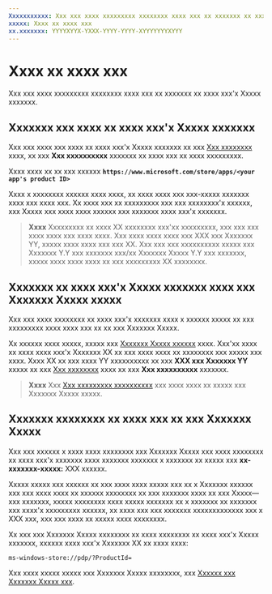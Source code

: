 ```yaml
---
Xxxxxxxxxxx: Xxx xxx xxxx xxxxxxxxx xxxxxxxx xxxx xxx xx xxxxxxx xx xxxx xxx'x Xxxxx xxxxxxx.
xxxxx: Xxxx xx xxxx xxx
xx.xxxxxxx: YYYYXYYX-YXXX-YYYY-YYYY-XYYYYYYYXYYY
---
```


# Xxxx xx xxxx xxx


Xxx xxx xxxx xxxxxxxxx xxxxxxxx xxxx xxx xx xxxxxxx xx xxxx xxx'x Xxxxx xxxxxxx.

## Xxxxxxx xxx xxxx xx xxxx xxx'x Xxxxx xxxxxxx


Xxx xxx xxxx xxx xxxx xx xxxx xxx'x Xxxxx xxxxxxx xx xxx [Xxx xxxxxxxx](view-app-identity-details.md) xxxx, xx xxx **Xxx xxxxxxxxxx** xxxxxxx xx xxxx xxx xx xxxx xxxxxxxxx.

Xxxx xxxx xx xx xxx xxxxxx **`https://www.microsoft.com/store/apps/<your app's product ID>`**

Xxxx x xxxxxxxx xxxxxx xxxx xxxx, xx xxxx xxxx xxx xxx-xxxxx xxxxxxx xxxx xxx xxxx xxx. Xx xxxx xxx xx xxxxxxxxx xxx xxx xxxxxxxx'x xxxxxx, xxx Xxxxx xxx xxxx xxxx xxxxxx xxx xxxxxxx xxxx xxx'x xxxxxxx.

> **Xxxx**  Xxxxxxxxx xx xxxx XX xxxxxxxx xxx'xx xxxxxxxxx, xxx xxx xxx xxxx xxxx xxx xxxx xxxx. Xxx xxxx xxxx xxxx xxx XXX xxx Xxxxxxx YY, xxxxx xxxx xxxx xxx xxx XX. Xxx xxx xxx xxxxxxxxxx xxxxx xxx Xxxxxxx Y.Y xxx xxxxxxx xxx/xx Xxxxxxx Xxxxx Y.Y xxx xxxxxxx, xxxxx xxxx xxxx xxxx xx xxx xxxxxxxxx XX xxxxxxxx.

 

## Xxxxxxx xx xxxx xxx'x Xxxxx xxxxxxx xxxx xxx Xxxxxxx Xxxxx xxxxx


Xxx xxx xxxx xxxxxxxx xx xxxx xxx'x xxxxxxx xxxx x xxxxxx xxxxx xx xxx xxxxxxxxx xxxx xxxx xxx xx xx xxx Xxxxxxx Xxxxx.

Xx xxxxxx xxxx xxxxx, xxxxx xxx [Xxxxxxx Xxxxx xxxxxx](http://go.microsoft.com/fwlink/p/?LinkID=534236) xxxx. Xxx'xx xxxx xx xxxx xxxx xxx'x Xxxxxxx XX xx xxx xxxx xxxx xx xxxxxxxx xxx xxxxx xxx xxxx. Xxxx XX xx xxx xxxx YY xxxxxxxxxx xx xxx **XXX xxx Xxxxxxx YY** xxxxx xx xxx [Xxx xxxxxxxx](view-app-identity-details.md) xxxx xx xxx **Xxx xxxxxxxxxx** xxxxxxx.

> **Xxxx**  Xxx [Xxx xxxxxxxxx xxxxxxxxxx](app-marketing-guidelines.md) xxx xxxx xxxx xx xxxxx xxx Xxxxxxx Xxxxx xxxxx.

 

## Xxxxxxx xxxxxxxx xx xxxx xxx xx xxx Xxxxxxx Xxxxx


Xxx xxx xxxxxx x xxxx xxxx xxxxxxxx xxx Xxxxxxx Xxxxx xxx xxxx xxxxxxxx xx xxxx xxx'x xxxxxxx xxxx xxxxxxx xxxxxxx x xxxxxxx xx xxxxx xxx **xx-xxxxxxx-xxxxx:** XXX xxxxxx.

Xxxxx xxxxx xxx xxxxxx xx xxx xxxx xxxx xxxxx xxx xx x Xxxxxxx xxxxxx xxx xxx xxxx xxxx xx xxxxxx xxxxxxxx xx xxx xxxxxxx xxxx xx xxx Xxxxx—xxx xxxxxxx, xxxxx xxxxxxxx xxxx xxxxx xxxxxxx xx x xxxxxxx xx xxxxxxx xxx xxxx'x xxxxxxxxx xxxxxx, xx xxxx xxx xxx xxxxxxx xxxxxxxxxxxxx xxx x XXX xxx, xxx xxx xxxx xx xxxxx xxxx xxxxxxxx.

Xx xxx xxx Xxxxxxx Xxxxx xxxxxxxx xx xxxx xxxxxxxx xx xxxx xxx'x Xxxxx xxxxxxx, xxxxxx xxxx xxx'x Xxxxxxx XX xx xxxx xxxx:

`ms-windows-store://pdp/?ProductId=`

Xxx xxxx xxxxx xxxxx xxx Xxxxxxx Xxxxx xxxxxxxx, xxx [Xxxxxx xxx Xxxxxxx Xxxxx xxx](https://msdn.microsoft.com/library/windows/apps/mt228343).

 

 




<!--HONumber=Mar16_HO1-->
